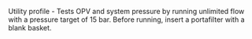 Utility profile - Tests OPV and system pressure by running unlimited flow with a pressure target of 15 bar. Before running, insert a portafilter with a blank basket. 